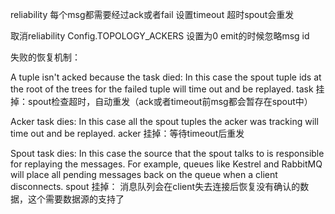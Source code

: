 reliability
每个msg都需要经过ack或者fail
设置timeout 超时spout会重发

取消reliability
Config.TOPOLOGY_ACKERS 设置为0
emit的时候忽略msg id

失败的恢复机制：

A tuple isn't acked because the task died: In this case the spout tuple
ids at the root of the trees for the failed tuple will time out and be
replayed.
task 挂掉：spout检查超时，自动重发（ack或者timeout前msg都会暂存在spout中）

Acker task dies: In this case all the spout tuples the acker was
tracking will time out and be replayed.
acker 挂掉：等待timeout后重发

Spout task dies: In this case the source that the spout talks to is
responsible for replaying the messages. For example, queues like Kestrel
and RabbitMQ will place all pending messages back on the queue when a
client disconnects.
spout 挂掉： 消息队列会在client失去连接后恢复没有确认的数据，这个需要数据源的支持了
